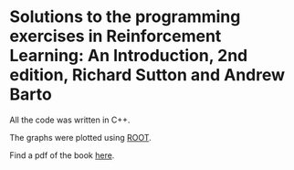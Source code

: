 # Solutions to the programming exercises in Reinforcement Learning: An Introduction, 2nd edition, Richard Sutton and Andrew Barto

All the code was written in C++.

The graphs were plotted using [ROOT](https://root.cern).

Find a pdf of the book [here](http://incompleteideas.net/book/RLbook2020.pdf).
